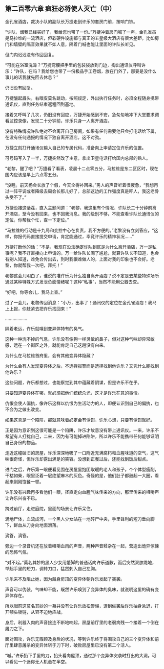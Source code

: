 ## 第二百零六章 疯狂必将使人灭亡（中）
金孔雀酒店，裁决小队的副队长万捷走到许乐的套房门前，按响门铃。

“许队，烟我已经买好了，我给您也带了一份。”万捷冲着房门喊了一声，金孔雀虽是马拉维的一流酒店，但软硬件设施都与真正的五星级大酒店有很大差距，比如房门和墙壁的隔音效果就不如人意，隔着门喊也能让里面的许队长听见。

但门内迟迟没有传回回复。

“可能在浴室洗澡？”万捷弯腰把手里的包装袋放到门边，掏出通讯仪呼叫许乐：“许队，在吗？我给您也带了一份极品手工卷烟，放在门外了，那要是没什么事儿的话我就先回去休息？”

仍旧没有回复。

万捷皱起眉头，右眼皮莫名跳动，按照规定，外出执行任务时，必须全程随身携带通讯仪，直到任务结束返程回到基地。

接着又呼叫了几次，仍旧没有回应，万捷开始感到不安，急匆匆地冲下大堂要求调看监控录像，发现二十分钟前，许乐只身一人离开酒店。

没有特殊情况许队绝对不会离开自己房间，如果有任何需要他只会打电话给下属，在没有任何通报的情况下独自离开酒店，这不对劲。

万捷立刻打开通讯仪输入自己的专属代码，准备向上申请定位许乐的位置。

可号码写入了一半，万捷突然改了主意，拿出卫星电话打给国内总部的熟人。

“老黎，醒了吧？”万捷看了看表，凌晨十二点零五分，马拉维是东二区区时，现在国内应该是早上六点零五分。

“没睡。前天杨会长放了个假，今天全得补回来。”男人的声音听着很疲惫，“我想再过一阵平调或者降级去周会长那儿好了，总部这边的工作强度真是吓人，我这老骨头受不了。”

万捷没接这话茬，直入主题问道：“老黎，我这里有个情况，许队长二十分钟前离开酒店，至今没有回来，也不回我消息。我的级别不够，不能查看许队长通讯仪的定位，你帮我个忙，查一下定位。”

“马拉维的行动是十九局和变控中心在负责，我不方便的。”老黎没有立刻答应，“这样，你报代码直接提交申请，肯定能通过，毕竟许乐的精神状况……”

万捷打断他的话：“不是，我现在没法确定许队到底是为什么离开酒店，万一是私事呢？我不好直接向上申请的。万一给许队长闹了尴尬，就算许队长不知道，也会有别人知道，难免会传出去，到时我很难做人的，上面对我的印象也不会好。老黎，你就帮我一次吧，拜托！”

老黎这会儿明白了，谁说的准许乐为什么独自离开酒店？说不定是去某些特殊场所通过某种特殊方式发泄负面情绪呢？这种“私事”，当然不能用公器去查。

“好吧，你等会儿，我马上查。”

过了一会儿，老黎传回消息：“小万，出事了！通讯仪的定位在金孔雀酒店！我马上上报，你赶紧去把许乐找回来！”

………………

隔着老远，许乐就嗅到变异体特有的臭气。

这种一种洗不掉的气息，许乐没有像狗一样灵敏的鼻子，但对这种气味却异常敏感，远在一个街区之外，就能肯定自己这趟没有白来。

为什么在马拉维首府里，会有其他变异体隐藏？

为什么会有人发现变异体之后，不选择报警而是选择找到他许乐？又凭什么能找到他许乐？

这些问题，许乐都想过，也能察觉到其中蕴藏着阴谋，但是许乐不在乎。

只要知道变异体在哪，就必须把他们统统杀光，这才是许乐在意的事情。

仇恨会使人偏执，像许乐这样以仇恨为生活动力的人，即便认识到自己的偏执，也不会为之做出改变。

如果这真是一个陷阱，那就意味着必定会有诱饵，许乐心想，只要有诱饵就好。

正是因为意识到这很可能是一个陷阱，许乐才故意没有带上通讯仪。一来，许乐不希望有人打扰自己，二来，因为有可能掉进陷阱，所以许乐不能携带任何能够证明自己身份的物品。

走近这幢破旧的房屋，许乐深深地吸了一口附近充满腐朽和血腥味道的空气，这气味很奇怪，但许乐却露出满足的笑容。没想到正餐过后，还能找到饭后甜点。

进门之后，许乐第一眼便看见围在房屋里抱团取暖的老人和孩子，个个体型瘦削，干枯如柴，眼里泛着一层绝望麻木的灰色。奇怪的是，他们肚子都鼓起一大圈，看起来刚刚饱餐一顿。

许乐没有兴趣再多看他们一眼，径直走向血腥气味传来的方向，那里传来的咀嚼声让许乐兴奋不已。

跨过前厅，走进庭院，里面的场景让许乐呆住。

满地尸体，血流成河，一个黑人少女站在一地碎尸中央，手里锋利的短刀垂向脚下，鲜血从刀身向地面滑落。

滴答，滴答。

旁边一个录音机还在放着咀嚼血肉的声音，两种声音糅杂在一起，营造出诡异惊悚的恐怖气氛。

“对不起。”莫名其妙的黑人少女用蹩脚的普通话向许乐道歉，而后突然双膝跪地，举起手里的短刀，调转刀口，猛然刺入自己左胸。

许乐来不及阻止她，因为藏身房顶的变异体朝许乐发起了突袭。

声音可以伪装，气味却不能，既然许乐嗅到了变异体的臭味，就说明这里的确有变异体存在。

所以眼前这莫名其妙的一幕并没有让许乐放松警惕，遭到偷袭后许乐抽身急退，打开额头锁链，从容不迫地应战。

身后，利器入肉的声音接连不断地响起，房屋前厅里的老弱病残一个接着一个倒在屠刀之下。

面对围攻，许乐无暇顾及身后的状况，等到许乐终于将围攻自己的三个变异体和前厅里肆意屠杀的变异体斩于刀下时，破败房屋里已没有第二个活人。

“嘁。”许乐扔下手里的刀，抬头看向屋顶，通过那个变异体突袭时打出的大洞，可以看见一个迷你无人机悬在半空。

